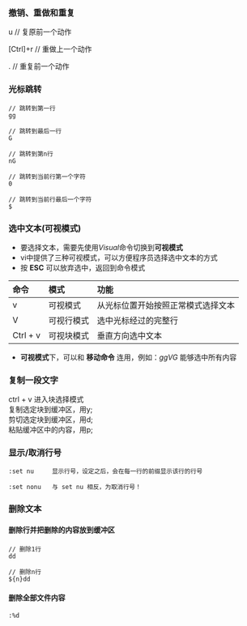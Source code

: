 ### 撤销、重做和重复
u  // 复原前一个动作

[Ctrl]+r // 重做上一个动作

. // 重复前一个动作

### 光标跳转
```
// 跳转到第一行
gg

// 跳转到最后一行
G

// 跳转到第n行
nG

// 跳转到当前行第一个字符
0

// 跳转到当前行最后一个字符
$

```

### 选中文本(可视模式)
- 要选择文本，需要先使用*Visual*命令切换到**可视模式**
- vi中提供了三种可视模式，可以方便程序员选择选中文本的方式
- 按 **ESC** 可以放弃选中，返回到命令模式

| 命令     | 模式       | 功能                               |
| :------- | :--------- | :--------------------------------- |
| v        | 可视模式   | 从光标位置开始按照正常模式选择文本 |
| V        | 可视行模式 | 选中光标经过的完整行               |
| Ctrl + v | 可视块模式 | 垂直方向选中文本                   |

- **可视模式**下，可以和 **移动命令** 连用，例如：*ggVG* 能够选中所有内容

### 复制一段文字
ctrl + v 进入块选择模式<br/>
复制选定块到缓冲区，用y;<br/>
剪切选定块到缓冲区，用d;<br/>
粘贴缓冲区中的内容，用p;

### 显示/取消行号
```
:set nu 	显示行号，设定之后，会在每一行的前缀显示该行的行号

:set nonu 	与 set nu 相反，为取消行号！
```

### 删除文本
#### 删除行并把删除的内容放到缓冲区
```
// 删除1行
dd

// 删除n行
${n}dd
```

#### 删除全部文件内容
```
:%d
```

